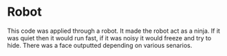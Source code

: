 # Robot

This code was applied through a robot.
It made the robot act as a ninja.
If it was quiet then it would run fast, if it was noisy it would freeze and try to hide.
There was a face outputted depending on various senarios.
